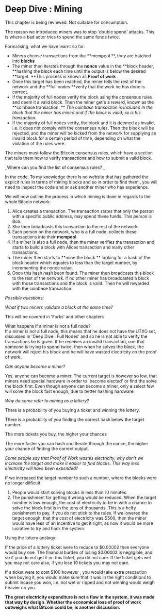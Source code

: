 # Deep Dive : Mining

This chapter is being reviewed. Not suitable for consumption.

The reason we introduced miners was to stop 'double spend' attacks. This is where a bad actor tries to spend the same funds twice.

Formalising, what we have learnt so far:

* Miners choose transactions from the **mempool **, they are batched into **blocks**
* The miner then iterates through the **nonce**
  value in the \*\*block header, \*\*hashing the block each time until the output is below the desired \*\*target. \*\*This process is known as
  **Proof of work**
  .
* Once this target has been reached, the miner tells the rest of the network and the \*\*full nodes \*\*verify that the work he has done is correct.
* If the majority of full nodes verify the block using the consensus rules and deem it a valid block. Then the miner get's a reward, known as the \*\*coinbase transaction. \*\*
  _The coinbase transaction is included in the block that the miner has mined and if the block is valid, so is his transaction._
* If the majority of full nodes verify, the block and it is deemed as invalid, i.e. it does not comply with the consensus rules. Then the block will be rejected, and the miner will be kicked from the network for supplying an invalid block for a certain period of time, depending on what the violation of the rules were.

The miners must follow the Bitcoin consensus rules, which have a section that tells them how to verify transactions and how to submit a valid block.

\_Where can you find the list of consensus rules? \_

In the code. To my knowledge there is no website that has gathered the explicit rules in terms of mining blocks and so in order to find them , you will need to inspect the code and or ask another miner who has experience.

We will now outline the process in which mining is done in regards to the whole Bitcoin network:

1. Alice creates a transaction. The transaction states that only the person with a specific public address, may spend these funds. This person is Bob.
2. She then broadcasts this transaction to the rest of the network.
3. Each person on the network, who is a full node, collects these transactions into their
   **mempool.**
4. If a miner is also a full node, then the miner verifies the transaction and starts to build a block with Alices transaction and many other transactions.
5. The miner then starts to \*\*mine the block \*\* looking for a hash of the block header which equates to less than the target number, by incrementing the nonce value.
6. Once this hash hash been found. The miner then broadcasts this block to the rest of the network. If no other miner has broadcasted a block with those transactions and the block is valid. Then he will rewarded with the coinbase transaction.

_Possible questions:_

_What if two miners validate a block at the same time?_

This will be covered in 'Forks' and other chapters

What happens if a miner is not a full node?  
If a miner is not a full node, this means that he does not have the UTXO set, discussed in 'Deep Dive : Full Nodes' and so he is not able to verify the transactions he is given. If he receives an invalid transaction, one that someone is trying to spend twice, then when he solves the block, the network will reject his block and he will have wasted electricity on the proof of work.

_Can anyone become a miner?_

Yes, anyone can become a miner. The current target is however so low, that miners need special hardware in order to 'become elected' or find the solve the block first. Even though anyone can become a miner, only a select few will solve the block fast enough, due to better hashing hardware.

_Why do some refer to mining as a lottery?_

There is a probability of you buying a ticket and winning the lottery.

There is a probability of you finding the correct hash below the target number.

The more tickets you buy, the higher your chances

The more faster you can hash and iterate through the nonce, the higher your chance of finding the correct output.

_Some people say that Proof of Work wastes electricity, why don't we increase the target and make it easier to find blocks. This way less electricity will have been expended?_

If we increased the target number to such a number, where the blocks were no longer difficult.

1. People would start solving blocks in less than 10 minutes.
2. The punishment for getting it wrong would be reduced. When the target number is low enough, the cost of electricity to be in with a chance to solve the block first is in the tens of thousands. This is a hefty punishment to pay, if you do not stick to the rules. If we lowered the target enough, that the cost of electricity was $500, then the miner would have less of an incentive to get it right, as now it would be more lucrative to try and hack the system.

Using the lottery analogy:

If the price of a lottery ticket were to reduce to $0.00002 then everyone would buy one. The financial burden of losing $0.00002 is negligible, and so if you do not get it on this ticket, you do not care. If the ticket gets wet you may not care also, if you lose 10 tickets you may not care.

If a ticket were to cost $100 however , you would take extra precaution when buying it, you would make sure that it was in the right conditions to submit incase you won, i.e. not wet or ripped and not winning would weigh heavier on you.

**The great electricity expenditure is not a flaw in the system, it was made that way by design. Whether the economical loss of proof of work outweighs what Bitcoin could be, is another discussion.**

